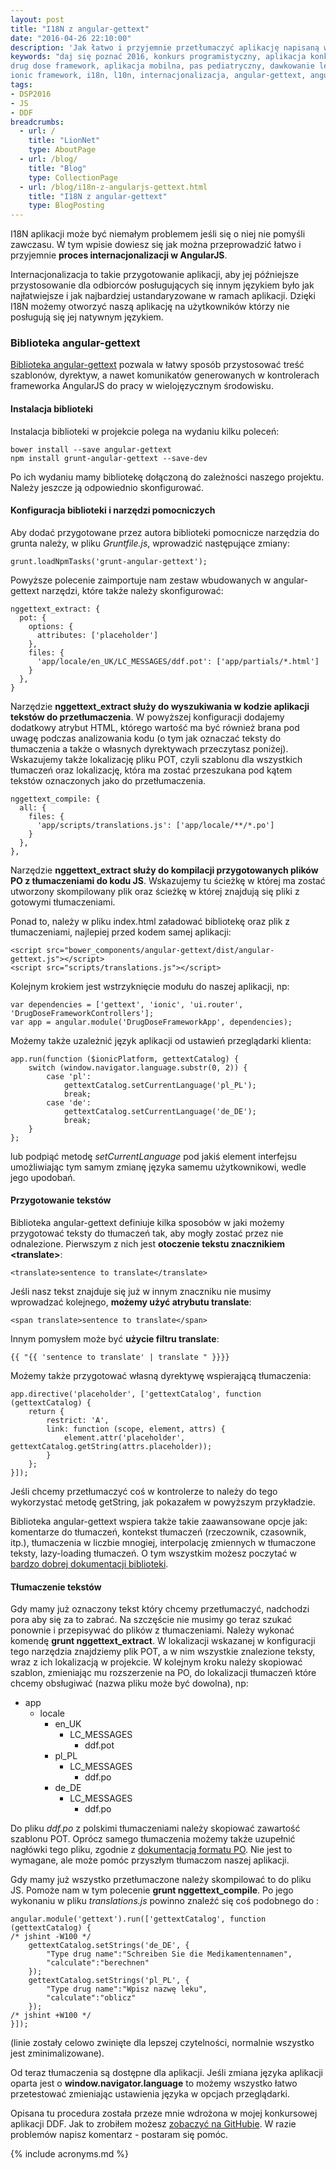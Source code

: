 ```yaml
---
layout: post
title: "I18N z angular-gettext"
date: "2016-04-26 22:10:00"
description: 'Jak łatwo i przyjemnie przetłumaczyć aplikację napisaną w AngularJS'
keywords: "daj się poznać 2016, konkurs programistyczny, aplikacja konkursowa,
drug dose framework, aplikacja mobilna, pas pediatryczny, dawkowanie leków,
ionic framework, i18n, l10n, internacjonalizacja, angular-gettext, angularjs"
tags:
- DSP2016
- JS
- DDF
breadcrumbs:
  - url: /
    title: "LionNet"
    type: AboutPage
  - url: /blog/
    title: "Blog"
    type: CollectionPage
  - url: /blog/i18n-z-angularjs-gettext.html
    title: "I18N z angular-gettext"
    type: BlogPosting
---
```


I18N aplikacji może być niemałym problemem jeśli się o niej nie pomyśli zawczasu.
W tym wpisie dowiesz się jak można przeprowadzić łatwo i przyjemnie **proces 
internacjonalizacji w AngularJS**.

Internacjonalizacja to takie przygotowanie aplikacji, aby jej późniejsze 
przystosowanie dla odbiorców posługujących się innym językiem było jak najłatwiejsze
i jak najbardziej ustandaryzowane w ramach aplikacji. Dzięki I18N możemy otworzyć 
naszą aplikację na użytkowników którzy nie posługują się jej natywnym językiem.

### Biblioteka angular-gettext

[Biblioteka angular-gettext](https://angular-gettext.rocketeer.be/) 
pozwala w łatwy sposób przystosować treść szablonów,
dyrektyw, a nawet komunikatów generowanych w kontrolerach frameworka AngularJS do
pracy w wielojęzycznym środowisku.

#### Instalacja biblioteki

Instalacja biblioteki w projekcie polega na wydaniu kilku poleceń:

    bower install --save angular-gettext
    npm install grunt-angular-gettext --save-dev

Po ich wydaniu mamy bibliotekę dołączoną do zależności naszego projektu. Należy 
jeszcze ją odpowiednio skonfigurować.

#### Konfiguracja biblioteki i narzędzi pomocniczych

Aby dodać przygotowane przez autora biblioteki pomocnicze narzędzia do grunta 
należy, w pliku *Gruntfile.js*, wprowadzić następujące zmiany:

    grunt.loadNpmTasks('grunt-angular-gettext');

Powyższe polecenie zaimportuje nam zestaw wbudowanych w angular-gettext narzędzi,
które także należy skonfigurować:

    nggettext_extract: {
      pot: {
        options: {
          attributes: ['placeholder']
        },
        files: {
          'app/locale/en_UK/LC_MESSAGES/ddf.pot': ['app/partials/*.html']
        }
      },
    }

Narzędzie **nggettext_extract służy do wyszukiwania w kodzie aplikacji tekstów
do przetłumaczenia**. W powyższej konfiguracji dodajemy dodatkowy atrybut HTML,
którego wartość ma być również brana pod uwagę podczas analizowania kodu (o tym 
jak oznaczać teksty do tłumaczenia a także o własnych dyrektywach przeczytasz
poniżej). Wskazujemy także lokalizację pliku POT, czyli szablonu dla wszystkich 
tłumaczeń oraz lokalizację, która ma zostać przeszukana pod kątem tekstów oznaczonych
jako do przetłumaczenia.
    
    nggettext_compile: {
      all: {
        files: {
          'app/scripts/translations.js': ['app/locale/**/*.po']
        }
      },
    },

Narzędzie **nggettext_extract służy do kompilacji przygotowanych plików PO z 
tłumaczeniami do kodu JS**. Wskazujemy tu ścieżkę w której ma zostać utworzony 
skompilowany plik oraz ścieżkę w której znajdują się pliki z gotowymi tłumaczeniami.

Ponad to, należy w pliku index.html załadować bibliotekę oraz plik z tłumaczeniami,
najlepiej przed kodem samej aplikacji:

    <script src="bower_components/angular-gettext/dist/angular-gettext.js"></script>
    <script src="scripts/translations.js"></script>

Kolejnym krokiem jest wstrzyknięcie modułu do naszej aplikacji, np:

    var dependencies = ['gettext', 'ionic', 'ui.router', 'DrugDoseFrameworkControllers'];
    var app = angular.module('DrugDoseFrameworkApp', dependencies);

Możemy także uzależnić język aplikacji od ustawień przeglądarki klienta:

    app.run(function ($ionicPlatform, gettextCatalog) {
        switch (window.navigator.language.substr(0, 2)) {
            case 'pl':
                gettextCatalog.setCurrentLanguage('pl_PL');
                break;
            case 'de':
                gettextCatalog.setCurrentLanguage('de_DE');
                break;
        }
    };

lub podpiąć metodę *setCurrentLanguage* pod jakiś element interfejsu umożliwiając
tym samym zmianę języka samemu użytkownikowi, wedle jego upodobań.

#### Przygotowanie tekstów

Biblioteka angular-gettext definiuje kilka sposobów w jaki możemy przygotować
teksty do tłumaczeń tak, aby mogły zostać przez nie odnalezione. Pierwszym z nich 
jest **otoczenie tekstu znacznikiem \<translate\>**:

    <translate>sentence to translate</translate>

Jeśli nasz tekst znajduje się już w innym znaczniku nie musimy wprowadzać kolejnego,
**możemy użyć atrybutu translate**:

    <span translate>sentence to translate</span>

Innym pomysłem może być **użycie filtru translate**:

    {{ "{{ 'sentence to translate' | translate " }}}}

Możemy także przygotować własną dyrektywę wspierającą tłumaczenia:

    app.directive('placeholder', ['gettextCatalog', function (gettextCatalog) {
        return {
            restrict: 'A',
            link: function (scope, element, attrs) {
                element.attr('placeholder', gettextCatalog.getString(attrs.placeholder));
            }
        };
    }]);

Jeśli chcemy przetłumaczyć coś w kontrolerze to należy do tego wykorzystać metodę
getString, jak pokazałem w powyższym przykładzie.

Biblioteka angular-gettext wspiera także takie zaawansowane opcje jak: komentarze 
do tłumaczeń, kontekst tłumaczeń (rzeczownik, czasownik, itp.), tłumaczenia w 
liczbie mnogiej, interpolację zmiennych w tłumaczone teksty, lazy-loading tłumaczeń.
O tym wszystkim możesz poczytać w 
[bardzo dobrej dokumentacji biblioteki](https://angular-gettext.rocketeer.be/dev-guide/).

#### Tłumaczenie tekstów

Gdy mamy już oznaczony tekst który chcemy przetłumaczyć, nadchodzi pora aby się 
za to zabrać. Na szczęście nie musimy go teraz szukać ponownie i przepisywać do
plików z tłumaczeniami. Należy wykonać komendę **grunt nggettext_extract**. W
lokalizacji wskazanej w konfiguracji tego narzędzia znajdziemy plik POT, a w nim 
wszystkie znalezione teksty, wraz z ich lokalizacją w projekcie. W kolejnym kroku 
należy skopiować szablon, zmieniając mu rozszerzenie na PO, do lokalizacji tłumaczeń
które chcemy obsługiwać (nazwa pliku może być dowolna), np:

 * app
   * locale
     * en_UK
       * LC_MESSAGES
         * ddf.pot
     * pl_PL
       * LC_MESSAGES
         * ddf.po
     * de_DE
       * LC_MESSAGES
         * ddf.po

Do pliku *ddf.po* z polskimi tłumaczeniami należy skopiować zawartość szablonu POT.
Oprócz samego tłumaczenia możemy także uzupełnić nagłówki tego pliku, zgodnie z
[dokumentacją formatu PO](https://www.gnu.org/software/gettext/manual/html_node/Header-Entry.html).
Nie jest to wymagane, ale może pomóc przyszłym tłumaczom naszej aplikacji.

Gdy mamy już wszystko przetłumaczone należy skompilować to do pliku JS. Pomoże nam
w tym polecenie **grunt nggettext_compile**. Po jego wykonaniu w pliku *translations.js*
powinno znaleźć się coś podobnego do :

    angular.module('gettext').run(['gettextCatalog', function (gettextCatalog) {
    /* jshint -W100 */
        gettextCatalog.setStrings('de_DE', {
            "Type drug name":"Schreiben Sie die Medikamentennamen",
            "calculate":"berechnen"
        });
        gettextCatalog.setStrings('pl_PL', {
            "Type drug name":"Wpisz nazwę leku",
            "calculate":"oblicz"
        });
    /* jshint +W100 */
    }]);

(linie zostały celowo zwinięte dla lepszej czytelności, normalnie wszystko jest 
zminimalizowane).

Od teraz tłumaczenia są dostępne dla aplikacji. Jeśli zmiana języka aplikacji 
oparta jest o **window.navigator.language** to możemy wszystko łatwo przetestować
zmieniając ustawienia języka w opcjach przeglądarki.

Opisana tu procedura została przeze mnie wdrożona w mojej konkursowej aplikacji 
DDF. Jak to zrobiłem możesz 
[zobaczyć na GitHubie](https://github.com/maciejlew/drug-dose-framework/commit/030e2680373f6f51471b34e085b1c687303a49f6). 
W razie problemów napisz komentarz - postaram się pomóc.

{% include acronyms.md %}